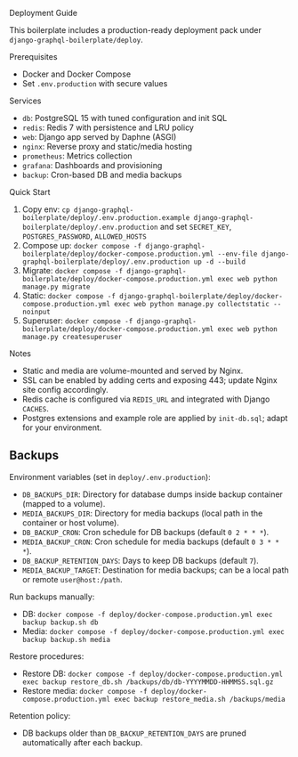 Deployment Guide

This boilerplate includes a production-ready deployment pack under `django-graphql-boilerplate/deploy`.

Prerequisites
- Docker and Docker Compose
- Set `.env.production` with secure values

Services
- `db`: PostgreSQL 15 with tuned configuration and init SQL
- `redis`: Redis 7 with persistence and LRU policy
 - `web`: Django app served by Daphne (ASGI)
- `nginx`: Reverse proxy and static/media hosting
- `prometheus`: Metrics collection
- `grafana`: Dashboards and provisioning
 - `backup`: Cron-based DB and media backups

Quick Start
1. Copy env: `cp django-graphql-boilerplate/deploy/.env.production.example django-graphql-boilerplate/deploy/.env.production` and set `SECRET_KEY`, `POSTGRES_PASSWORD`, `ALLOWED_HOSTS`
2. Compose up: `docker compose -f django-graphql-boilerplate/deploy/docker-compose.production.yml --env-file django-graphql-boilerplate/deploy/.env.production up -d --build`
3. Migrate: `docker compose -f django-graphql-boilerplate/deploy/docker-compose.production.yml exec web python manage.py migrate`
4. Static: `docker compose -f django-graphql-boilerplate/deploy/docker-compose.production.yml exec web python manage.py collectstatic --noinput`
5. Superuser: `docker compose -f django-graphql-boilerplate/deploy/docker-compose.production.yml exec web python manage.py createsuperuser`

Notes
- Static and media are volume-mounted and served by Nginx.
- SSL can be enabled by adding certs and exposing 443; update Nginx site config accordingly.
- Redis cache is configured via `REDIS_URL` and integrated with Django `CACHES`.
 - Postgres extensions and example role are applied by `init-db.sql`; adapt for your environment.

Backups
-------

Environment variables (set in `deploy/.env.production`):
- `DB_BACKUPS_DIR`: Directory for database dumps inside backup container (mapped to a volume).
- `MEDIA_BACKUPS_DIR`: Directory for media backups (local path in the container or host volume).
- `DB_BACKUP_CRON`: Cron schedule for DB backups (default `0 2 * * *`).
- `MEDIA_BACKUP_CRON`: Cron schedule for media backups (default `0 3 * * *`).
- `DB_BACKUP_RETENTION_DAYS`: Days to keep DB backups (default `7`).
- `MEDIA_BACKUP_TARGET`: Destination for media backups; can be a local path or remote `user@host:/path`.

Run backups manually:
- DB: `docker compose -f deploy/docker-compose.production.yml exec backup backup.sh db`
- Media: `docker compose -f deploy/docker-compose.production.yml exec backup backup.sh media`

Restore procedures:
- Restore DB: `docker compose -f deploy/docker-compose.production.yml exec backup restore_db.sh /backups/db/db-YYYYMMDD-HHMMSS.sql.gz`
- Restore media: `docker compose -f deploy/docker-compose.production.yml exec backup restore_media.sh /backups/media`

Retention policy:
- DB backups older than `DB_BACKUP_RETENTION_DAYS` are pruned automatically after each backup.